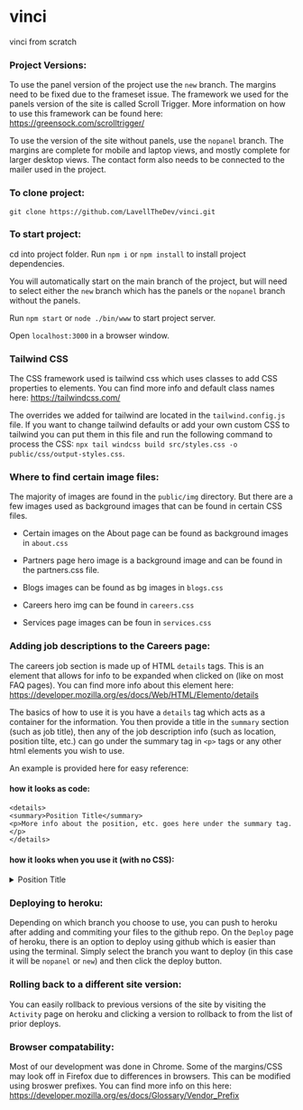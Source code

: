 # vinci
vinci from scratch

### Project Versions:
To use the panel version of the project use the `new` branch. The margins need to be fixed due to the frameset issue. The framework we used for the panels version of the site is called Scroll Trigger. More information on how to use this framework can be found here: https://greensock.com/scrolltrigger/

To use the version of the site without panels, use the `nopanel` branch. The margins are complete for mobile and laptop views, and mostly complete for larger desktop views.
The contact form also needs to be connected to the mailer used in the project.

### To clone project:
`git clone https://github.com/LavellTheDev/vinci.git`

### To start project:
cd into project folder.
Run `npm i` or `npm install` to install project dependencies.

You will automatically start on the main branch of the project, but will need to select either the `new` branch which has the panels or the `nopanel` branch without the panels.

Run `npm start`  or `node ./bin/www` to start project server.

Open `localhost:3000` in a browser window.


### Tailwind CSS
The CSS framework used is tailwind css which uses classes to add CSS properties to elements. You can find more info and default class names here: https://tailwindcss.com/

The overrides we added for tailwind are located in the `tailwind.config.js` file. 
If you want to change tailwind defaults or add your own custom CSS to tailwind you can put them in this file and run the following command to process the CSS: `npx tail windcss build src/styles.css -o public/css/output-styles.css`.

### Where to find certain image files:
The majority of images are found in the `public/img` directory. But there are a few images used as background images that can be found in certain CSS files.

- Certain images on the About page can be found as background images in `about.css`

- Partners page hero image is a background image and can be found in the partners.css file.

- Blogs images can be found as bg images in `blogs.css`

- Careers hero img can be found in `careers.css`

- Services page images can be foun in `services.css`


### Adding job descriptions to the Careers page:
The careers job section is made up of HTML `details` tags. This is an element that allows for info to be expanded when clicked on (like on most FAQ pages). You can find more info about this element here: https://developer.mozilla.org/es/docs/Web/HTML/Elemento/details

The basics of how to use it is you have a `details` tag which acts as a container for the information. You then provide a title in the `summary` section (such as job title), then any of the job description info (such as location, position tilte, etc.) can go under the summary tag in `<p>` tags or any other html elements you wish to use.

An example is provided here for easy reference:
#### how it looks as code:
`<details>`
<br>
  `<summary>Position Title</summary>`
  <br>
  `<p>More info about the position, etc. goes here under the summary tag.</p>`
  <br>
`</details>`

#### how it looks when you use it (with no CSS):
<details>
  <summary>Position Title</summary>
  <p>More info about the position, etc. goes here under the summary tag.</p>
</details>

### Deploying to heroku: 
Depending on which branch you choose to use, you can push to heroku after adding and commiting your files to the github repo. On the `Deploy` page of heroku, there is an option to deploy using github which is easier than using the terminal. Simply select the branch you want to deploy (in this case it will be `nopanel` or `new`) and then click the deploy button. 

### Rolling back to a different site version:
You can easily rollback to previous versions of the site by visiting the `Activity` page on heroku and clicking a version to rollback to from the list of prior deploys.


### Browser compatability:
Most of our development was done in Chrome. Some of the margins/CSS may look off in Firefox due to differences in browsers. This can be modified using  broswer prefixes. You can find more info on this here: https://developer.mozilla.org/es/docs/Glossary/Vendor_Prefix


